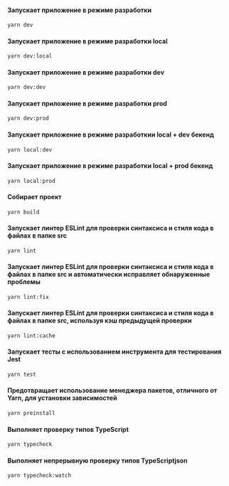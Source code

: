 #### Запускает приложение в режиме разработки
```sh
yarn dev
```

#### Запускает приложение в режиме разработки local
```sh
yarn dev:local
```

#### Запускает приложение в режиме разработки dev
```sh
yarn dev:dev
```

#### Запускает приложение в режиме разработки prod
```sh
yarn dev:prod
```

#### Запускает приложение в режиме разработкии local + dev бекенд
```sh
yarn local:dev
```

#### Запускает приложение в режиме разработки local + prod бекенд
```sh
yarn local:prod
```

#### Собирает проект
```sh
yarn build
```

#### Запускает линтер ESLint для проверки синтаксиса и стиля кода в файлах в папке src
```sh
yarn lint
```

#### Запускает линтер ESLint для проверки синтаксиса и стиля кода в файлах в папке src и автоматически исправляет обнаруженные проблемы
```sh
yarn lint:fix
```

#### Запускает линтер ESLint для проверки синтаксиса и стиля кода в файлах в папке src, используя кэш предыдущей проверки
```sh
yarn lint:cache
```

#### Запускает тесты с использованием инструмента для тестирования Jest
```sh
yarn test
```

#### Предотвращает использование менеджера пакетов, отличного от Yarn, для установки зависимостей
```sh
yarn preinstall
```

#### Выполняет проверку типов TypeScript
```sh
yarn typecheck
```

#### Выполняет непрерывную проверку типов TypeScriptjson
```sh
yarn typecheck:watch
```